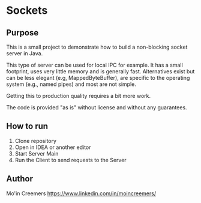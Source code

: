 # Sockets

## Purpose

This is a small project to demonstrate how to build a non-blocking socket server in Java.

This type of server can be used for local IPC for example. It has a small footprint, uses very little memory and is
generally fast. Alternatives exist but can be less elegant (e.g, MappedByteBuffer), are specific to the operating
system (e.g., named pipes) and most are not simple.

Getting this to production quality requires a bit more work.

The code is provided "as is" without license and without any guarantees.

## How to run

1. Clone repository
1. Open in IDEA or another editor
1. Start Server Main
1. Run the Client to send requests to the Server

## Author

Mo'in Creemers
https://www.linkedin.com/in/moincreemers/
